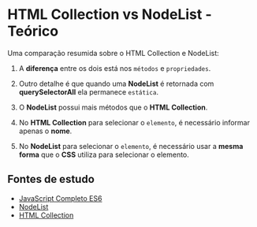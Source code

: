 # HTML Collection vs NodeList - Teórico
Uma comparação resumida sobre o HTML Collection e NodeList:

1. A **diferença** entre os dois está nos ``métodos`` e ``propriedades``.

2. Outro detalhe é que quando uma **NodeList** é retornada com **querySelectorAll** ela permanece ``estática``.

3. O **NodeList** possui mais métodos que o **HTML Collection**.

4. No **HTML Collection** para selecionar o ``elemento``, é necessário informar apenas o **nome**.

5. No **NodeList** para selecionar o ``elemento``, é necessário usar a **mesma forma** que o **CSS** utiliza para selecionar o elemento. 

## Fontes de estudo
- [JavaScript Completo ES6](https://www.origamid.com/curso/javascript-completo-es6/)
- [NodeList](https://developer.mozilla.org/pt-BR/docs/Web/API/NodeList)
- [HTML Collection](https://developer.mozilla.org/pt-BR/docs/Web/API/HTMLCollection)

